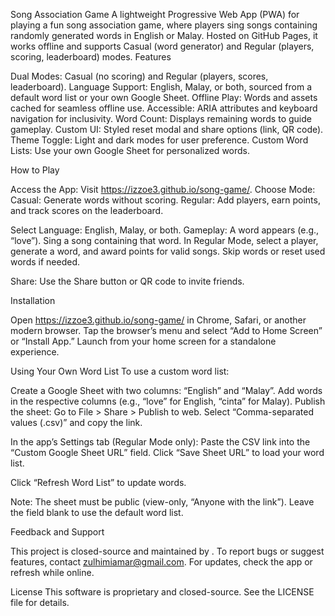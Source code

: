 Song Association Game
A lightweight Progressive Web App (PWA) for playing a fun song association game, where players sing songs containing randomly generated words in English or Malay. Hosted on GitHub Pages, it works offline and supports Casual (word generator) and Regular (players, scoring, leaderboard) modes.
Features

Dual Modes: Casual (no scoring) and Regular (players, scores, leaderboard).
Language Support: English, Malay, or both, sourced from a default word list or your own Google Sheet.
Offline Play: Words and assets cached for seamless offline use.
Accessible: ARIA attributes and keyboard navigation for inclusivity.
Word Count: Displays remaining words to guide gameplay.
Custom UI: Styled reset modal and share options (link, QR code).
Theme Toggle: Light and dark modes for user preference.
Custom Word Lists: Use your own Google Sheet for personalized words.

How to Play

Access the App: Visit https://izzoe3.github.io/song-game/.
Choose Mode:
Casual: Generate words without scoring.
Regular: Add players, earn points, and track scores on the leaderboard.


Select Language: English, Malay, or both.
Gameplay:
A word appears (e.g., “love”). Sing a song containing that word.
In Regular Mode, select a player, generate a word, and award points for valid songs.
Skip words or reset used words if needed.


Share: Use the Share button or QR code to invite friends.

Installation

Open https://izzoe3.github.io/song-game/ in Chrome, Safari, or another modern browser.
Tap the browser’s menu and select “Add to Home Screen” or “Install App.”
Launch from your home screen for a standalone experience.

Using Your Own Word List
To use a custom word list:

Create a Google Sheet with two columns: “English” and “Malay”.
Add words in the respective columns (e.g., “love” for English, “cinta” for Malay).
Publish the sheet:
Go to File > Share > Publish to web.
Select “Comma-separated values (.csv)” and copy the link.


In the app’s Settings tab (Regular Mode only):
Paste the CSV link into the “Custom Google Sheet URL” field.
Click “Save Sheet URL” to load your word list.


Click “Refresh Word List” to update words.


Note: The sheet must be public (view-only, “Anyone with the link”). Leave the field blank to use the default word list.

Feedback and Support

This project is closed-source and maintained by .
To report bugs or suggest features, contact zulhimiamar@gmail.com.
For updates, check the app or refresh while online.

License
This software is proprietary and closed-source. See the LICENSE file for details.
